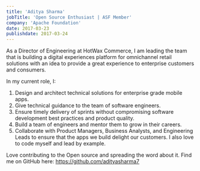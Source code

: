 ```yaml
---
title: 'Aditya Sharma'
jobTitle: 'Open Source Enthusiast | ASF Member'
company: 'Apache Foundation'
date: 2017-03-23
publishdate: 2017-03-24
---
```


As a Director of Engineering at HotWax Commerce, I am leading the team that is building a digital experiences platform for omnichannel retail solutions with an idea to provide a great experience to enterprise customers and consumers. 

In my current role, I: 
1. Design and architect technical solutions for enterprise grade mobile apps.
2. Give technical guidance to the team of software engineers.
3. Ensure timely delivery of sprints without compromising software development best practices and product quality. 
4. Build a team of engineers and mentor them to grow in their careers. 
5. Collaborate with Product Managers, Business Analysts, and Engineering Leads to ensure that the apps we build delight our customers. 
I also love to code myself and lead by example.

Love contributing to the Open source and spreading the word about it.
Find me on GitHub here: 
https://github.com/adityasharma7